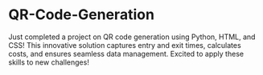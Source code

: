 # QR-Code-Generation
Just completed a project on QR code generation using Python, HTML, and CSS!  This innovative solution captures entry and exit times, calculates costs, and ensures seamless data management. Excited to apply these skills to new challenges!
